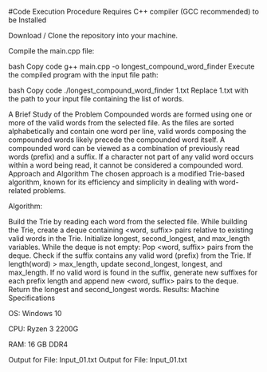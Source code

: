 #Code Execution Procedure
Requires C++ compiler (GCC recommended) to be Installed

Download / Clone the repository into your machine.

Compile the main.cpp file:

bash
Copy code
g++ main.cpp -o longest_compound_word_finder
Execute the compiled program with the input file path:

bash
Copy code
./longest_compound_word_finder 1.txt
Replace 1.txt with the path to your input file containing the list of words.

A Brief Study of the Problem
Compounded words are formed using one or more of the valid words from the selected file.
As the files are sorted alphabetically and contain one word per line, valid words composing the compounded words likely precede the compounded word itself.
A compounded word can be viewed as a combination of previously read words (prefix) and a suffix.
If a character not part of any valid word occurs within a word being read, it cannot be considered a compounded word.
Approach and Algorithm
The chosen approach is a modified Trie-based algorithm, known for its efficiency and simplicity in dealing with word-related problems.

Algorithm:

Build the Trie by reading each word from the selected file.
While building the Trie, create a deque containing <word, suffix> pairs relative to existing valid words in the Trie.
Initialize longest, second_longest, and max_length variables.
While the deque is not empty:
Pop <word, suffix> pairs from the deque.
Check if the suffix contains any valid word (prefix) from the Trie. If length(word) > max_length, update second_longest, longest, and max_length.
If no valid word is found in the suffix, generate new suffixes for each prefix length and append new <word, suffix> pairs to the deque.
Return the longest and second_longest words.
Results:
Machine Specifications

OS: Windows 10

CPU: Ryzen 3 2200G

RAM: 16 GB DDR4

Output for File: Input_01.txt
Output for File: Input_01.txt
